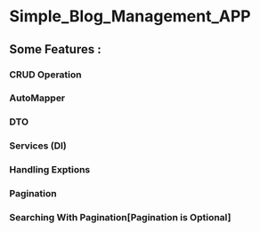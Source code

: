 # Simple_Blog_Management_APP

## Some Features :
### CRUD Operation 
### AutoMapper
### DTO
### Services (DI)
### Handling Exptions
### Pagination
### Searching With Pagination[Pagination is Optional]
